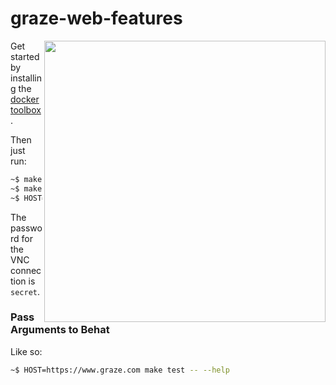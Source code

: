 # graze-web-features

<img src="https://i.imgur.com/Wywm50T.gif" align="right" width="450" />

Get started by installing the [docker toolbox](https://www.docker.com/products/docker-toolbox).

Then just run:

```bash
~$ make install
~$ make serve
~$ HOST=https://www.graze.com make test
```

The password for the VNC connection is `secret`.

### Pass Arguments to Behat

Like so:

```bash
~$ HOST=https://www.graze.com make test -- --help
```
